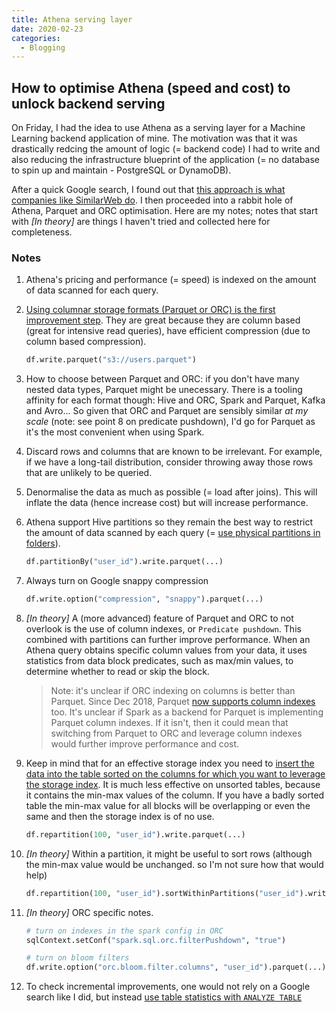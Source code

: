 ```yaml
---
title: Athena serving layer
date: 2020-02-23
categories:
  - Blogging
---
```


## How to optimise Athena (speed and cost) to unlock backend serving

On Friday, I had the idea to use Athena as a serving layer for a Machine Learning backend application of mine. The motivation was that it was drastically redcing the amount of logic (= backend code) I had to write and also reducing the infrastructure blueprint of the application (= no database to spin up and maintain - PostgreSQL or DynamoDB).

After a quick Google search, I found out that [this approach is what companies like SimilarWeb do](https://similarweb.engineering/athena-serving-layer/). I then proceeded into a rabbit hole of Athena, Parquet and ORC optimisation. Here are my notes; notes that start with *[In theory]* are things I haven't tried and collected here for completeness.

### Notes

1. Athena's pricing and performance (= speed) is indexed on the amount of data scanned for each query.

1. [Using columnar storage formats (Parquet or ORC) is the first improvement step](https://docs.aws.amazon.com/athena/latest/ug/columnar-storage.html). They are great because they are column based (great for intensive read queries), have efficient compression (due to column based compression).

    ```python
    df.write.parquet("s3://users.parquet")
    ```

1. How to choose between Parquet and ORC: if you don't have many nested data types, Parquet might be unecessary. There is a tooling affinity for each format though: Hive and ORC, Spark and Parquet, Kafka and Avro... So given that ORC and Parquet are sensibly similar *at my scale* (note: see point 8 on predicate pushdown), I'd go for Parquet as it's the most convenient when using Spark.

1. Discard rows and columns that are known to be irrelevant. For example, if we have a long-tail distribution, consider throwing away those rows that are unlikely to be queried.

1. Denormalise the data as much as possible (= load after joins). This will inflate the data (hence increase cost) but will increase performance.

1. Athena support Hive partitions so they remain the best way to restrict the amount of data scanned by each query (= [use physical partitions in folders](https://docs.aws.amazon.com/athena/latest/ug/partitions.html)).

    ```python
    df.partitionBy("user_id").write.parquet(...)
    ```

1. Always turn on Google snappy compression

    ```python
    df.write.option("compression", "snappy").parquet(...)
    ```

1. *[In theory]* A (more advanced) feature of Parquet and ORC to not overlook is the use of column indexes, or `Predicate pushdown`. This combined with partitions can further improve performance. When an Athena query obtains specific column values from your data, it uses statistics from data block predicates, such as max/min values, to determine whether to read or skip the block.

    > Note: it's unclear if ORC indexing on columns is better than Parquet. Since Dec 2018, Parquet [now supports column indexes](https://issues.apache.org/jira/browse/PARQUET-1201) too. It's unclear if Spark as a backend for Parquet is implementing Parquet column indexes. If it isn't, then it could mean that switching from Parquet to ORC and leverage column indexes would further improve performance and cost.

1. Keep in mind that for an effective storage index you need to [insert the data into the table sorted on the columns for which you want to leverage the storage index](https://snippetessay.wordpress.com/2015/07/25/hive-optimizations-with-indexes-bloom-filters-and-statistics/). It is much less effective on unsorted tables, because it contains the min-max values of the column. If you have a badly sorted table the min-max value for all blocks will be overlapping or even the same and then the storage index is of no use.

    ```python
    df.repartition(100, "user_id").write.parquet(...)
    ```

1. *[In theory]* Within a partition, it might be useful to sort rows (although the min-max value would be unchanged. so I'm not sure how that would help)

    ```python
    df.repartition(100, "user_id").sortWithinPartitions("user_id").write.parquet(...)
    ```

1. *[In theory]* ORC specific notes.

    ```python
    # turn on indexes in the spark config in ORC
    sqlContext.setConf("spark.sql.orc.filterPushdown", "true")
    ```

    ```python
    # turn on bloom filters
    df.write.option("orc.bloom.filter.columns", "user_id").parquet(...)
    ```

1. To check incremental improvements, one would not rely on a Google search like I did, but instead [use table statistics with `ANALYZE TABLE`](https://hadoopsters.com/2017/12/19/how-to-build-optimal-hive-tables-using-orc-and-metastore-statistics/)
